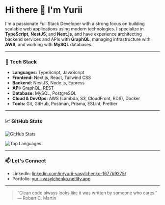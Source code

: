 # Hi there 👋 I'm Yurii

I'm a passionate Full Stack Developer with a strong focus on building scalable web applications using modern technologies. I specialize in **TypeScript**, **NestJS**, and **Next.js**, and have experience architecting backend services and APIs with **GraphQL**, managing infrastructure with **AWS**, and working with **MySQL** databases.

---

### 🚀 Tech Stack

- **Languages:** TypeScript, JavaScript
- **Frontend:** Next.js, React, Tailwind CSS
- **Backend:** NestJS, Node.js, Express
- **API:** GraphQL, REST
- **Database:** MySQL, PostgreSQL
- **Cloud & DevOps:** AWS (Lambda, S3, CloudFront, RDS), Docker
- **Tools:** Git, GitHub, Postman, Prisma, ESLint, Prettier

---

### 📈 GitHub Stats

![GitHub Stats](https://github-readme-stats.vercel.app/api?username=KaiKutar0&show_icons=true&hide_title=true&hide=issues&theme=radical)

![Top Languages](https://github-readme-stats.vercel.app/api/top-langs/?username=KaiKutar0&layout=compact&theme=radical)

---

### 📫 Let's Connect

- LinkedIn: [linkedin.com/in/yurii-vasylchenko-1677b9275/](https://www.linkedin.com/in/yurii-vasylchenko-1677b9275/)
- Portfolio: [yurii-vasylchenko.netlify.app](https://yurii-vasylchenko.netlify.app/)

---

> “Clean code always looks like it was written by someone who cares.” — Robert C. Martin
